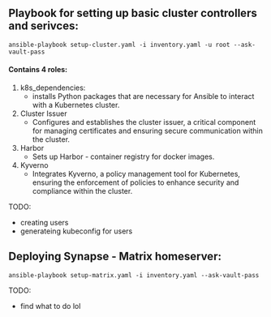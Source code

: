## Playbook for setting up basic cluster controllers and serivces:

`ansible-playbook setup-cluster.yaml -i inventory.yaml -u root --ask-vault-pass`

####  Contains 4 roles:

1.  k8s_dependencies:
    -   installs Python packages that are necessary for Ansible to interact with a Kubernetes cluster.
2.  Cluster Issuer
    -   Configures and establishes the cluster issuer, a critical component for managing certificates and ensuring secure communication within the cluster.
3.  Harbor
    -   Sets up Harbor - container registry for docker images.
4.  Kyverno
    -   Integrates Kyverno, a policy management tool for Kubernetes, ensuring the enforcement of policies to enhance security and compliance within the cluster.

TODO:
- creating users
- generateing kubeconfig for users

  

## Deploying Synapse - Matrix homeserver:

`ansible-playbook setup-matrix.yaml -i inventory.yaml --ask-vault-pass`

TODO:
- find what to do lol